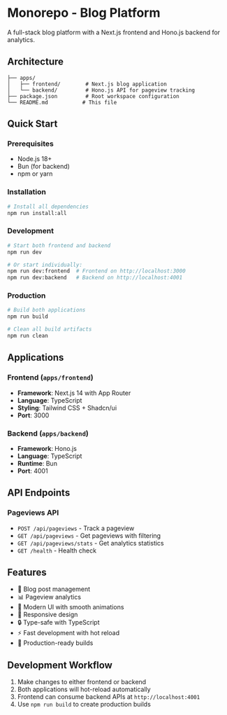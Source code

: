 # Monorepo - Blog Platform

A full-stack blog platform with a Next.js frontend and Hono.js backend for analytics.

## Architecture

```
├── apps/
│   ├── frontend/        # Next.js blog application
│   └── backend/         # Hono.js API for pageview tracking
├── package.json         # Root workspace configuration
└── README.md           # This file
```

## Quick Start

### Prerequisites

- Node.js 18+ 
- Bun (for backend)
- npm or yarn

### Installation

```bash
# Install all dependencies
npm run install:all
```

### Development

```bash
# Start both frontend and backend
npm run dev

# Or start individually:
npm run dev:frontend  # Frontend on http://localhost:3000
npm run dev:backend   # Backend on http://localhost:4001
```

### Production

```bash
# Build both applications
npm run build

# Clean all build artifacts
npm run clean
```

## Applications

### Frontend (`apps/frontend`)
- **Framework**: Next.js 14 with App Router
- **Language**: TypeScript
- **Styling**: Tailwind CSS + Shadcn/ui
- **Port**: 3000

### Backend (`apps/backend`)
- **Framework**: Hono.js
- **Language**: TypeScript
- **Runtime**: Bun
- **Port**: 4001

## API Endpoints

### Pageviews API
- `POST /api/pageviews` - Track a pageview
- `GET /api/pageviews` - Get pageviews with filtering
- `GET /api/pageviews/stats` - Get analytics statistics
- `GET /health` - Health check

## Features

- 📝 Blog post management
- 📊 Pageview analytics
- 🎨 Modern UI with smooth animations
- 📱 Responsive design
- 🔒 Type-safe with TypeScript
- ⚡ Fast development with hot reload
- 🚀 Production-ready builds

## Development Workflow

1. Make changes to either frontend or backend
2. Both applications will hot-reload automatically
3. Frontend can consume backend APIs at `http://localhost:4001`
4. Use `npm run build` to create production builds

